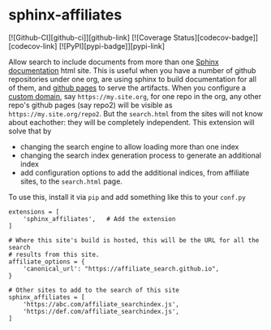 # sphinx-affiliates

[![Github-CI][github-ci]][github-link]
[![Coverage Status][codecov-badge]][codecov-link]
[![PyPI][pypi-badge]][pypi-link]

Allow search to include documents from more than one [Sphinx
documentation](http://www.sphinx-doc.org) html site. This is useful when
you have a number of github repositories under one org, are using sphinx
to build documentation for all of them, and [github
pages](https://pages.github.com/) to serve the artifacts. When you configure
a [custom domain](https://docs.github.com/en/github/working-with-github-pages/about-custom-domains-and-github-pages),
say `https://my.site.org`, for one repo in the org, any other repo's github pages
(say repo2) will be visible as `https://my.site.org/repo2`. But the
`search.html` from the sites will not know about eachother: they will be
completely independent. This extension will solve that by
- changing the search engine to allow loading more than one index
- changing the search index generation process to generate an additional index
- add configuration options to add the additional indices, from affiliate
  sites, to the `search.html` page.


To use this, install it via `pip` and add something like this to your `conf.py`
```
extensions = [
    'sphinx_affiliates',   # Add the extension
]

# Where this site's build is hosted, this will be the URL for all the search
# results from this site.
affiliate_options = {
    'canonical_url': "https://affiliate_search.github.io",  
}

# Other sites to add to the search of this site
sphinx_affiliates = [
    'https://abc.com/affiliate_searchindex.js',  
    'https://def.com/affiliate_searchindex.js',
]
```
